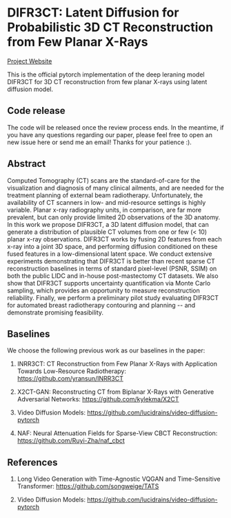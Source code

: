 # DIFR3CT: Latent Diffusion for Probabilistic 3D CT Reconstruction from Few Planar X-Rays

[Project Website](https://yransun.github.io/DIFR3CT/)

This is the official pytorch implementation of the deep leraning model DIFR3CT for 3D CT reconstruction from few planar X-rays using latent diffusion model. 


## Code release
The code will be released once the review process ends. In the meantime, if you have any questions regarding our paper, please feel free to open an new issue here or send me an email! Thanks for your patience :).


## Abstract
Computed Tomography (CT) scans are the standard-of-care for the visualization and diagnosis of many clinical ailments, and are needed for the treatment planning of external beam radiotherapy. Unfortunately, the availability of CT scanners in low- and mid-resource settings is highly variable. Planar x-ray radiography units, in comparison, are far more prevalent, but can only provide limited 2D observations of the 3D anatomy. In this work we propose DIFR3CT, a 3D latent diffusion model, that can generate a distribution of plausible CT volumes from one or few ($<$ 10)  planar x-ray observations. DIFR3CT works by fusing 2D features from each x-ray into a joint 3D space, and performing diffusion conditioned on these fused features in a low-dimensional latent space. We conduct extensive experiments demonstrating that DIFR3CT is better than recent sparse CT reconstruction baselines in terms of standard pixel-level (PSNR, SSIM) on both the public LIDC and in-house post-mastectomy CT datasets. We also show that DIFR3CT supports uncertainty quantification via Monte Carlo sampling, which provides an opportunity to measure reconstruction reliability. Finally, we perform a preliminary pilot study evaluating DIFR3CT for automated breast radiotherapy contouring and planning -- and demonstrate promising feasibility.


## Baselines
We choose the following previous work as our baselines in the paper:

1. INRR3CT: CT Reconstruction from Few Planar X-Rays with Application Towards Low-Resource Radiotherapy: https://github.com/yransun/INRR3CT

2. X2CT-GAN: Reconstructing CT from Biplanar X-Rays with Generative Adversarial Networks: https://github.com/kylekma/X2CT

3. Video Diffusion Models: https://github.com/lucidrains/video-diffusion-pytorch

4. NAF: Neural Attenuation Fields for Sparse-View CBCT Reconstruction: https://github.com/Ruyi-Zha/naf_cbct


## References

1. Long Video Generation with Time-Agnostic VQGAN and Time-Sensitive Transformer: https://github.com/songweige/TATS

2. Video Diffusion Models: https://github.com/lucidrains/video-diffusion-pytorch



